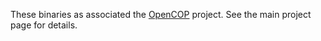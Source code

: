 These binaries as associated the [OpenCOP](https://github.com/opencop/opencop/) project.  See the main project page for details.

